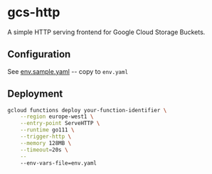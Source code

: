 # gcs-http

A simple HTTP serving frontend for Google Cloud Storage Buckets.


## Configuration

See [env.sample.yaml](env.sample.yaml) -- copy to `env.yaml`

## Deployment

```bash
gcloud functions deploy your-function-identifier \
    --region europe-west1 \
    --entry-point ServeHTTP \
    --runtime go111 \
    --trigger-http \
    --memory 128MB \
    --timeout=20s \
    --
    --env-vars-file=env.yaml
```